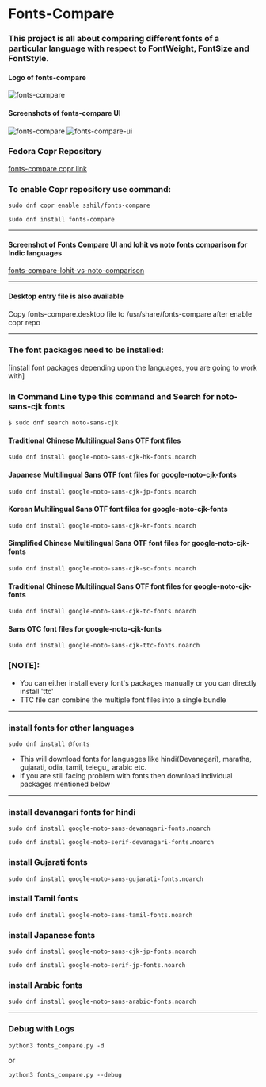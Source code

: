 # Fonts-Compare
### This project is all about comparing different fonts of a particular language with respect to FontWeight, FontSize and FontStyle.

#### Logo of fonts-compare
![fonts-compare](https://user-images.githubusercontent.com/66914502/210745953-3edfef4e-fe10-4ea4-b9f6-479f4e19a128.svg)

#### Screenshots of fonts-compare UI
![fonts-compare](https://user-images.githubusercontent.com/66914502/211294452-a07102d6-71e6-42ee-b676-4f9d31b5c7db.png)
![fonts-compare-ui](https://user-images.githubusercontent.com/66914502/211295930-80fee08e-f7bc-44cc-a4fc-096d1e990f71.png)

### Fedora Copr Repository
[fonts-compare copr link](https://copr.fedorainfracloud.org/coprs/sshil/fonts-compare/)
### To enable Copr repository use command:
```
sudo dnf copr enable sshil/fonts-compare
```
```
sudo dnf install fonts-compare
```
---------------------------------------------------------------------
#### Screenshot of Fonts Compare UI and lohit vs noto fonts comparison for Indic languages
[fonts-compare-lohit-vs-noto-comparison](https://sshil.fedorapeople.org/lohit-vs-noto-comparison.html)

---------------------------------------------------------------------
#### Desktop entry file is also available
Copy fonts-compare.desktop file to /usr/share/fonts-compare after enable copr repo

---------------------------------------------------------------------
### The font packages need to be installed:
[install font packages depending upon the languages, you are going to work with]

### In Command Line type this command and Search for noto-sans-cjk fonts
```
$ sudo dnf search noto-sans-cjk
```
#### Traditional Chinese Multilingual Sans OTF font files
```
sudo dnf install google-noto-sans-cjk-hk-fonts.noarch
```
#### Japanese Multilingual Sans OTF font files for google-noto-cjk-fonts
```
sudo dnf install google-noto-sans-cjk-jp-fonts.noarch
```
#### Korean Multilingual Sans OTF font files for google-noto-cjk-fonts
```
sudo dnf install google-noto-sans-cjk-kr-fonts.noarch
```
#### Simplified Chinese Multilingual Sans OTF font files for google-noto-cjk-fonts
```
sudo dnf install google-noto-sans-cjk-sc-fonts.noarch
```
#### Traditional Chinese Multilingual Sans OTF font files for google-noto-cjk-fonts
```
sudo dnf install google-noto-sans-cjk-tc-fonts.noarch
```
#### Sans OTC font files for google-noto-cjk-fonts
```
sudo dnf install google-noto-sans-cjk-ttc-fonts.noarch
```
### [NOTE]:
- You can either install every font's packages manually or you can directly install 'ttc'
- TTC file can combine the multiple font files into a single bundle

-----------------------------------------------------------------------

### install fonts for other languages
```
sudo dnf install @fonts
```
- This will download fonts for languages like hindi(Devanagari), maratha, gujarati, odia, tamil, telegu,, arabic etc.
- if you are still facing problem with fonts then download individual packages mentioned below
----------------------------------------------------------------------

### install devanagari fonts for hindi
```
sudo dnf install google-noto-sans-devanagari-fonts.noarch
```
```
sudo dnf install google-noto-serif-devanagari-fonts.noarch
```

### install Gujarati fonts
```
sudo dnf install google-noto-sans-gujarati-fonts.noarch
```

### install Tamil fonts
```
sudo dnf install google-noto-sans-tamil-fonts.noarch
```

### install Japanese fonts
```
sudo dnf install google-noto-sans-cjk-jp-fonts.noarch
```
```
sudo dnf install google-noto-serif-jp-fonts.noarch
```

### install Arabic fonts
```
sudo dnf install google-noto-sans-arabic-fonts.noarch
```
-----------------------------------------------------------
### Debug with Logs
```
python3 fonts_compare.py -d
```
or
```
python3 fonts_compare.py --debug
```
